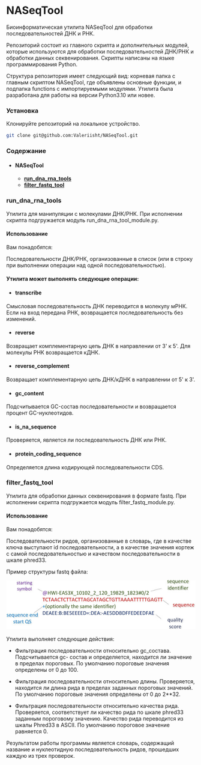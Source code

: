 # NASeqTool

Биоинформатическая утилита NASeqTool для обработки последовательностей ДНК и РНК.

Репозиторий состоит из главного скрипта и дополнительных модулей, которые используются для обработки последовательностей ДНК/РНК и обработки данных секвенирования. 
Скрипты написаны на языке программирования Python. 

Структура репозитория имеет следующий вид: корневая папка с главным скриптом NASeqTool, где объявлены основные функции, и подпапка functions с импортируемыми модулями.
Утилита была разработана для работы на версии Python3.10 или новее.

### Установка

Клонируйте репозиторий на локальное устройство.

```sh
git clone git@github.com:Valeriisht/NASeqTool.git
```

### Содержание 

- #### NASeqTool
    - [**run_dna_rna_tools**](#run_dna_rna_tools)
    - [**filter_fastq_tool**](#filter_fastq_tool)


### run_dna_rna_tools

Утилита для манипуляции с молекулами ДНК/РНК. При исполнении скрипта подгружается модуль run_dna_rna_tool_module.py.

#### Использование
Вам понадобятся:

Последовательности ДНК/РНК, организованные в список (или в строку при выполнении операции над одной последовательностью).

#### Утилита может выполнять следующие операции: 

- #### transcribe 

Смысловая последовательность ДНК переводится в молекулу мРНК. Если на вход передана РНК, возвращается последовательность без изменений.

- #### reverse

Возвращает комплементарную цепь ДНК в направлении от 3' к 5'. Для молекулы РНК возвращается кДНК.

- #### reverse_complement 

Возвращает комплементарную цепь ДНК/кДНК в направлении от 5' к 3'.

- #### gc_content

Подсчитывается GC-состав последовательности и возвращается процент GC-нуклеотидов.

- #### is_na_sequence

Проверяется, является ли последовательность ДНК или РНК.

- #### protein_coding_sequence

Определяется длина кодирующей последовательности CDS.

### filter_fastq_tool

Утилита для обработки данных секвенирования в формате fastq. При исполнении скрипта подгружается модуль filter_fastq_module.py.

#### Использование
Вам понадобятся:

Последовательности ридов, организованные в словарь, где в качестве ключа выступают id последовательности, а в качестве значения кортеж с самой последовательностью и качеством последовательности в шкале phred33.

Пример структуры fastq файла:

![img.png](img.png)

Утилита выполняет следующие действия:

- Фильтрация последовательности относительно gc_состава. Подсчитывается gc- состав и определяется, находится ли значение в пределах пороговых.
По умолчанию пороговые значения определены от 0 до 100.

- Фильтрация последовательности относительно длины. Проверяется, находится ли длина рида в пределах заданных пороговых значений.
По умолчанию пороговые значения определены от 0 до 2**32.

- Фильтрация последовательности относительно качества рида. Проверяется, соответствует ли качество рида по шкале phred33 заданным пороговому значению. Качество рида переводится из шкалы Phred33 в ASCII.
По умолчанию пороговое значение равняется 0.

Результатом работы программы является словарь, содержащий название и нуклеотидную последовательность ридов, прошедших каждую из трех проверок.



